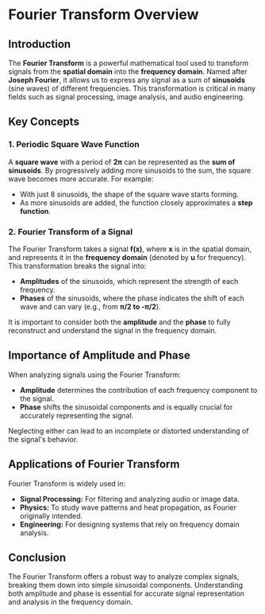 # Fourier Transform Overview

## Introduction

The **Fourier Transform** is a powerful mathematical tool used to transform signals from the **spatial domain** into the **frequency domain**. Named after **Joseph Fourier**, it allows us to express any signal as a sum of **sinusoids** (sine waves) of different frequencies. This transformation is critical in many fields such as signal processing, image analysis, and audio engineering.

## Key Concepts

### 1. Periodic Square Wave Function
A **square wave** with a period of **2π** can be represented as the **sum of sinusoids**. By progressively adding more sinusoids to the sum, the square wave becomes more accurate. For example:
- With just 8 sinusoids, the shape of the square wave starts forming.
- As more sinusoids are added, the function closely approximates a **step function**.

### 2. Fourier Transform of a Signal
The Fourier Transform takes a signal **f(x)**, where **x** is in the spatial domain, and represents it in the **frequency domain** (denoted by **u** for frequency). This transformation breaks the signal into:
- **Amplitudes** of the sinusoids, which represent the strength of each frequency.
- **Phases** of the sinusoids, where the phase indicates the shift of each wave and can vary (e.g., from **π/2 to -π/2**).

It is important to consider both the **amplitude** and the **phase** to fully reconstruct and understand the signal in the frequency domain.

## Importance of Amplitude and Phase
When analyzing signals using the Fourier Transform:
- **Amplitude** determines the contribution of each frequency component to the signal.
- **Phase** shifts the sinusoidal components and is equally crucial for accurately representing the signal.

Neglecting either can lead to an incomplete or distorted understanding of the signal's behavior.

## Applications of Fourier Transform
Fourier Transform is widely used in:
- **Signal Processing:** For filtering and analyzing audio or image data.
- **Physics:** To study wave patterns and heat propagation, as Fourier originally intended.
- **Engineering:** For designing systems that rely on frequency domain analysis.

## Conclusion
The Fourier Transform offers a robust way to analyze complex signals, breaking them down into simple sinusoidal components. Understanding both amplitude and phase is essential for accurate signal representation and analysis in the frequency domain.